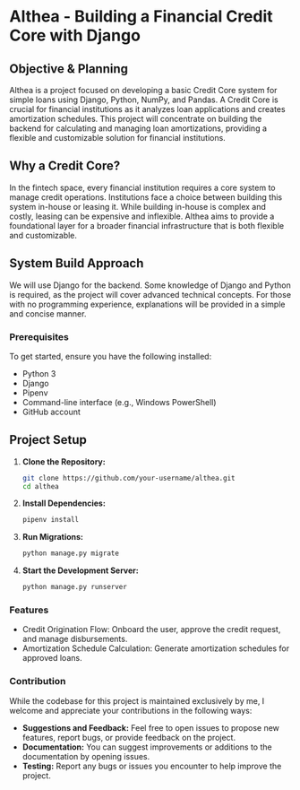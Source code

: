 # Althea - Building a Financial Credit Core with Django

## Objective & Planning

Althea is a project focused on developing a basic Credit Core system for simple loans using Django, Python, NumPy, and Pandas. A Credit Core is crucial for financial institutions as it analyzes loan applications and creates amortization schedules. This project will concentrate on building the backend for calculating and managing loan amortizations, providing a flexible and customizable solution for financial institutions.

## Why a Credit Core?

In the fintech space, every financial institution requires a core system to manage credit operations. Institutions face a choice between building this system in-house or leasing it. While building in-house is complex and costly, leasing can be expensive and inflexible. Althea aims to provide a foundational layer for a broader financial infrastructure that is both flexible and customizable.

## System Build Approach

We will use Django for the backend. Some knowledge of Django and Python is required, as the project will cover advanced technical concepts. For those with no programming experience, explanations will be provided in a simple and concise manner.

### Prerequisites

To get started, ensure you have the following installed:

- Python 3
- Django
- Pipenv
- Command-line interface (e.g., Windows PowerShell)
- GitHub account

## Project Setup

1. **Clone the Repository:**

   ```sh
   git clone https://github.com/your-username/althea.git
   cd althea
   ```

2. **Install Dependencies:**

   ```sh
   pipenv install
   ```

3. **Run Migrations:**

   ```sh
   python manage.py migrate
   ```

4. **Start the Development Server:**

   ```sh
   python manage.py runserver
   ```

### Features

- Credit Origination Flow: Onboard the user, approve the credit request, and manage disbursements.
- Amortization Schedule Calculation: Generate amortization schedules for approved loans.

### Contribution

While the codebase for this project is maintained exclusively by me, I welcome and appreciate your contributions in the following ways:

- **Suggestions and Feedback:** Feel free to open issues to propose new features, report bugs, or provide feedback on the project.
- **Documentation:** You can suggest improvements or additions to the documentation by opening issues.
- **Testing:** Report any bugs or issues you encounter to help improve the project.
